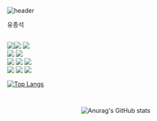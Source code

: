 

<!--
**mildmocha/mildmocha** is a ✨ _special_ ✨ repository because its `README.md` (this file) appears on your GitHub profile.

Here are some ideas to get you started:

- 🔭 I’m currently working on ...
- 🌱 I’m currently learning ...
- 👯 I’m looking to collaborate on ...
- 🤔 I’m looking for help with ...
- 💬 Ask me about ...
- 📫 How to reach me: ...
- 😄 Pronouns: ...
- ⚡ Fun fact: ...
-->
![header](https://capsule-render.vercel.app/api?type=waving&text=mildmocha&color=10EAF6&height=250&fontAlign=25)


유종석 





<div>

<div display="inline">

 <br/>
<img src="https://img.shields.io/badge/html5-E34F26?style=flat-square&logo=html5&logoColor=white"/><img src="https://img.shields.io/badge/javascript-F7DF1E?style=flat-square&logo=javascript&logoColor=black"/>
<img src="https://img.shields.io/badge/css3-1572b6?style=flat-square&logo=css3&logoColor=white"/>
<br/>
 
<img src="https://img.shields.io/badge/react-61DAFB?style=flat-square&logo=react&logoColor=black"/>
<img src="https://img.shields.io/badge/vue.js-4fc08d?style=flat-square&logo=vue.js&logoColor=white"/><br/>

<img src="https://img.shields.io/badge/bootstrap-7952b3?style=flat-square&logo=bootstrap&logoColor=white"/>
<img src="https://img.shields.io/badge/tailwindcss-06b6d4?style=flat-square&logo=tailwindcss&logoColor=white"/>
<img src="https://img.shields.io/badge/Sass-cc6699?style=flat-square&logo=sass&logoColor=white"/><br/>

<img src="https://img.shields.io/badge/gitgub-181717?style=flat-square&logo=github&logoColor=white"/>
<img src="https://img.shields.io/badge/firebase-ffca28?style=flat-square&logo=firebase&logoColor=black"/>
<img src="https://img.shields.io/badge/figma-f24e1e?style=flat-square&logo=figma&logoColor=white"/> 

[![Top Langs](https://github-readme-stats.vercel.app/api/top-langs/?username=mildmocha)](https://github.com/mildmocha/github-readme-stats)
</div>
  </div>
<br/>
  
<div align="center">

![Anurag's GitHub stats](https://github-readme-stats.vercel.app/api?username=mildmocha&show_icons=true&theme=vue)

</div>

